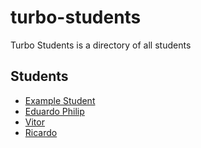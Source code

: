 # turbo-students

Turbo Students is a directory of all students

## Students

- [Example Student](students/example.md)
- [Eduardo Philip](students/eduardo.md)
- [Vitor](students/vitor.md)
- [Ricardo](students/ricardo.md)
